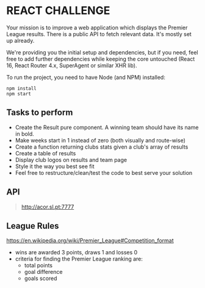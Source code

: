 # REACT CHALLENGE

Your mission is to improve a web application which displays the Premier League results.
There is a public API to fetch relevant data. It's mostly set up already.

We're providing you the initial setup and dependencies, but if you need, feel free to add further dependencies while keeping the core untouched (React 16, React Router 4.x, SuperAgent or similar XHR lib).

To run the project, you need to have Node (and NPM) installed:

    npm install
    npm start


## Tasks to perform

* Create the Result pure component. A winning team should have its name in bold.
* Make weeks start in 1 instead of zero (both visually and route-wise)
* Create a function returning clubs stats given a club's array of results
* Create a table of results
* Display club logos on results and team page
* Style it the way you best see fit
* Feel free to restructure/clean/test the code to best serve your solution


## API

> http://acor.sl.pt:7777

## League Rules

<https://en.wikipedia.org/wiki/Premier_League#Competition_format>
* wins are awarded 3 points, draws 1 and losses 0
* criteria for finding the Premier League ranking are:
  * total points
  * goal difference
  * goals scored
